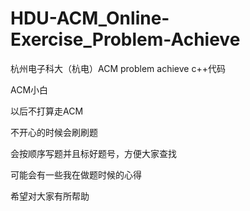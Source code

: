 # HDU-ACM_Online-Exercise_Problem-Achieve
杭州电子科大（杭电）ACM problem achieve c++代码



ACM小白

以后不打算走ACM

不开心的时候会刷刷题


会按顺序写题并且标好题号，方便大家查找

可能会有一些我在做题时候的心得

希望对大家有所帮助
